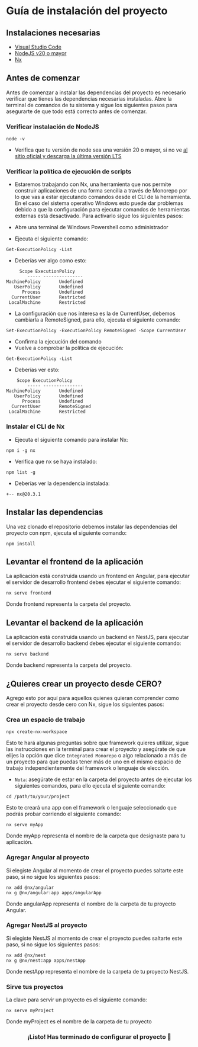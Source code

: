 # Guía de instalación del proyecto

## Instalaciones necesarias

- [Visual Studio Code](https://code.visualstudio.com/)
- [NodeJS v20 o mayor](https://nodejs.org/)
- [Nx](https://nx.dev)

## Antes de comenzar

Antes de comenzar a instalar las dependencias del proyecto es necesario verificar que tienes las dependencias necesarias instaladas.
Abre la terminal de comandos de tu sistema y sigue los siguientes pasos para asegurarte de que todo está correcto antes de comenzar.

### Verificar instalación de NodeJS

```
node -v
```

- Verifica que tu versión de node sea una versión 20 o mayor, si no ve [al sitio oficial y descarga la última versión LTS](https://nodejs.org/)

### Verificar la política de ejecución de scripts

- Estaremos trabajando con Nx, una herramienta que nos permite construir aplicaciones de una forma sencilla a través de Monorepo por lo que vas a estar ejecutando comandos desde el CLI de la herramienta. En el caso del sistema operativo Windows esto puede dar problemas debido a que la configuración para ejecutar comandos de herramientas externas está desactivado. Para activarlo sigue los siguientes pasos:

- Abre una terminal de Windows Powershell como administrador
- Ejecuta el siguiente comando:

```
Get-ExecutionPolicy -List
```

- Deberías ver algo como esto:

```
     Scope ExecutionPolicy
        ----- ---------------
MachinePolicy       Undefined
   UserPolicy       Undefined
      Process       Undefined
  CurrentUser       Restricted
 LocalMachine       Restricted
```

- La configuración que nos interesa es la de CurrentUser, debemos cambiarla a RemoteSigned, para ello, ejecuta el siguiente comando:

```
Set-ExecutionPolicy -ExecutionPolicy RemoteSigned -Scope CurrentUser
```

- Confirma la ejecución del comando
- Vuelve a comprobar la política de ejecución:

```
Get-ExecutionPolicy -List
```

- Deberías ver esto:

```
    Scope ExecutionPolicy
        ----- ---------------
MachinePolicy       Undefined
   UserPolicy       Undefined
      Process       Undefined
  CurrentUser       RemoteSigned
 LocalMachine       Restricted
```

### Instalar el CLI de Nx

- Ejecuta el siguiente comando para instalar Nx:

```
npm i -g nx
```

- Verifica que nx se haya instalado:

```
npm list -g
```

- Deberías ver la dependencia instalada:

```
+-- nx@20.3.1
```

## Instalar las dependencias

Una vez clonado el repositorio debemos instalar las dependencias del proyecto con npm, ejecuta el siguiente comando:

```
npm install
```

## Levantar el frontend de la aplicación

La aplicación está construida usando un frontend en Angular, para ejecutar el servidor de desarrollo frontend debes ejecutar el siguiente comando:

```
nx serve frontend
```

Donde frontend representa la carpeta del proyecto.

## Levantar el backend de la aplicación

La aplicación está construida usando un backend en NestJS, para ejecutar el servidor de desarrollo backend debes ejecutar el siguiente comando:

```
nx serve backend
```

Donde backend representa la carpeta del proyecto.

## ¿Quieres crear un proyecto desde CERO?

Agrego esto por aquí para aquellos quienes quieran comprender como crear el proyecto desde cero con Nx, sigue los siguientes pasos:

### Crea un espacio de trabajo

```
npx create-nx-workspace
```

Esto te hará algunas preguntas sobre que framework quieres utilizar, sigue las instrucciones en la terminal para crear el proyecto y asegúrate de que elijes la opción que dice `Integrated Monorepo` o algo relacionado a más de un proyecto para que puedas tener más de uno en el mismo espacio de trabajo independientemente del framework o lenguaje de elección.

- `Nota`: asegúrate de estar en la carpeta del proyecto antes de ejecutar los siguientes comandos, para ello ejecuta el siguiente comando:

```
cd /path/to/your/project
```

Esto te creará una app con el framework o lenguaje seleccionado que podrás probar corriendo el siguiente comando:

```
nx serve myApp
```

Donde myApp representa el nombre de la carpeta que designaste para tu aplicación.

### Agregar Angular al proyecto

Si elegiste Angular al momento de crear el proyecto puedes saltarte este paso, si no sigue los siguientes pasos:

```
nx add @nx/angular
nx g @nx/angular:app apps/angularApp
```

Donde angularApp representa el nombre de la carpeta de tu proyecto Angular.

### Agregar NestJS al proyecto

Si elegiste NestJS al momento de crear el proyecto puedes saltarte este paso, si no sigue los siguientes pasos:

```
nx add @nx/nest
nx g @nx/nest:app apps/nestApp
```

Donde nestApp representa el nombre de la carpeta de tu proyecto NestJS.

### Sirve tus proyectos

La clave para servir un proyecto es el siguiente comando:

```
nx serve myProject
```

Donde myProject es el nombre de la carpeta de tu proyecto

<h3 align="center">¡Listo! Has terminado de configurar el proyecto 🥳</h3>
